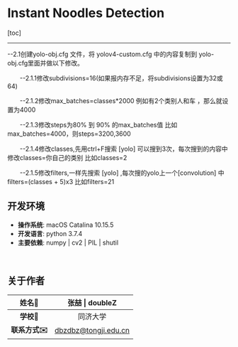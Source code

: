 # Instant Noodles Detection

[toc]

------

--2.1创建yolo-obj.cfg 文件，将 yolov4-custom.cfg 中的内容复制到 yolo-obj.cfg里面并做以下修改。

　　--2.1.1修改subdivisions=16(如果报内存不足，将subdivisions设置为32或64)

　　--2.1.2修改max_batches=classes*2000   例如有2个类别人和车 ，那么就设置为4000

　　--2.1.3修改steps为80% 到 90% 的max_batches值  比如max_batches=4000，则steps=3200,3600

　　--2.1.4修改classes,先用ctrl+F搜索 [yolo] 可以搜到3次，每次搜到的内容中 修改classes=你自己的类别 比如classes=2

　　--2.1.5修改filters,一样先搜索 [yolo] ,每次搜的yolo上一个[convolution] 中 filters=(classes + 5)x3  比如filters=21



## 开发环境

- **操作系统**: macOS Catalina 10.15.5
- **开发语言**: python 3.7.4
- **主要依赖**: numpy | cv2 | PIL | shutil

<br/>

## 关于作者

|     姓名👤     |                   张喆 \| doubleZ                   |
| :-----------: | :-------------------------------------------------: |
|   **学校🏫**   |                      同济大学                       |
| **联系方式✉️** | [dbzdbz@tongji.edu.cn](mailto:dbzdbz@tongji.edu.cn) |

